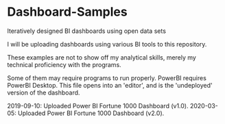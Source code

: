 # Dashboard-Samples
Iteratively designed BI dashboards using open data sets

I will be uploading dashboards using various BI tools to this repository. 

These examples are not to show off my analytical skills, merely my technical proficiency with the programs.

Some of them may require programs to run properly. PowerBI requires PowerBI Desktop. This file opens into an 'editor', and is the 'undeployed' version of the dashboard.

2019-09-10: Uploaded Power BI Fortune 1000 Dashboard (v1.0).
2020-03-05: Uploaded Power BI Fortune 1000 Dashboard (v2.0).
